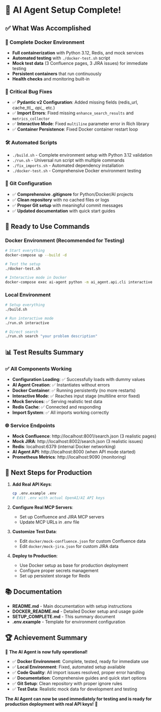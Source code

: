 # 🎉 AI Agent Setup Complete!

## ✅ What Was Accomplished

### 🐳 **Complete Docker Environment**
- **Full containerization** with Python 3.12, Redis, and mock services
- **Automated testing** with `./docker-test.sh` script
- **Mock test data** (3 Confluence pages, 3 JIRA issues) for immediate testing
- **Persistent containers** that run continuously
- **Health checks** and monitoring built-in

### 🔧 **Critical Bug Fixes**
- ✅ **Pydantic v2 Configuration**: Added missing fields (redis_url, cache_ttl_*, api_*, etc.)
- ✅ **Import Errors**: Fixed missing `enhance_search_results` and `metrics_collector`
- ✅ **Interactive Mode**: Fixed `multiline` parameter error in Rich library
- ✅ **Container Persistence**: Fixed Docker container restart loop

### 🛠️ **Automated Scripts**
- `./build.sh` - Complete environment setup with Python 3.12 validation
- `./run.sh` - Universal run script with multiple commands
- `./fix_imports.sh` - Automated dependency installation  
- `./docker-test.sh` - Comprehensive Docker environment testing

### 📁 **Git Configuration**
- ✅ **Comprehensive .gitignore** for Python/Docker/AI projects
- ✅ **Clean repository** with no cached files or logs
- ✅ **Proper Git setup** with meaningful commit messages
- ✅ **Updated documentation** with quick start guides

## 🚀 **Ready to Use Commands**

### **Docker Environment (Recommended for Testing)**
```bash
# Start everything
docker-compose up --build -d

# Test the setup
./docker-test.sh

# Interactive mode in Docker
docker-compose exec ai-agent python -m ai_agent.api.cli interactive
```

### **Local Environment**
```bash
# Setup everything
./build.sh

# Run interactive mode
./run.sh interactive

# Direct search
./run.sh search "your problem description"
```

## 📊 **Test Results Summary**

### ✅ **All Components Working**
- **Configuration Loading**: ✅ Successfully loads with dummy values
- **AI Agent Creation**: ✅ Instantiates without errors  
- **Docker Container**: ✅ Running persistently (no more restarts)
- **Interactive Mode**: ✅ Reaches input stage (multiline error fixed)
- **Mock Services**: ✅ Serving realistic test data
- **Redis Cache**: ✅ Connected and responding
- **Import System**: ✅ All imports working correctly

### 🌐 **Service Endpoints**
- **Mock Confluence**: http://localhost:8001/search.json (3 realistic pages)
- **Mock JIRA**: http://localhost:8002/search.json (3 realistic issues)
- **Redis**: localhost:6379 (internal Docker networking)
- **AI Agent API**: http://localhost:8000 (when API mode started)
- **Prometheus Metrics**: http://localhost:9090 (monitoring)

## 🎯 **Next Steps for Production**

1. **Add Real API Keys**: 
   ```bash
   cp .env.example .env
   # Edit .env with actual OpenAI/AI API keys
   ```

2. **Configure Real MCP Servers**:
   - Set up Confluence and JIRA MCP servers
   - Update MCP URLs in .env file

3. **Customize Test Data**:
   - Edit `docker/mock-confluence.json` for custom Confluence data
   - Edit `docker/mock-jira.json` for custom JIRA data

4. **Deploy to Production**:
   - Use Docker setup as base for production deployment
   - Configure proper secrets management
   - Set up persistent storage for Redis

## 📚 **Documentation**

- **README.md** - Main documentation with setup instructions
- **DOCKER_README.md** - Detailed Docker setup and usage guide  
- **SETUP_COMPLETE.md** - This summary document
- **.env.example** - Template for environment configuration

## 🏆 **Achievement Summary**

🎉 **The AI Agent is now fully operational!**

- ✅ **Docker Environment**: Complete, tested, ready for immediate use
- ✅ **Local Environment**: Fixed, automated setup available
- ✅ **Code Quality**: All import issues resolved, proper error handling
- ✅ **Documentation**: Comprehensive guides and quick start options
- ✅ **Git Setup**: Clean repository with proper ignore rules
- ✅ **Test Data**: Realistic mock data for development and testing

**The AI Agent can now be used immediately for testing and is ready for production deployment with real API keys!** 🚀